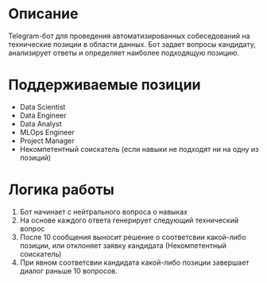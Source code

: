 # Описание
Telegram-бот для проведения автоматизированных собеседований на технические позиции в области данных. Бот задает вопросы кандидату, анализирует ответы и определяет наиболее подходящую позицию.

# Поддерживаемые позиции
* Data Scientist
* Data Engineer
* Data Analyst
* MLOps Engineer
* Project Manager
* Некомпетентный соискатель (если навыки не подходят ни на одну из позиций)

# Логика работы
1. Бот начинает с нейтрального вопроса о навыках
2. На основе каждого ответа генерирует следующий технический вопрос
3. После 10 сообщения выносит решение о соответсвии какой-либо позиции, или отклоняет заявку кандидата (Некомпетентный соискатель)
4. При явном соответсвии кандидата какой-либо позиции завершает диалог раньше 10 вопросов.
